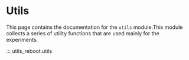 # Utils 

This page contains the documentation for the `utils` module.This module collects a series of utility functions that are used mainly for the experiments. 

::: utils_reboot.utils 